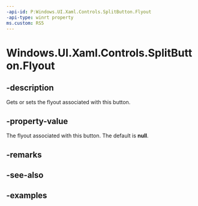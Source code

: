 ```yaml
---
-api-id: P:Windows.UI.Xaml.Controls.SplitButton.Flyout
-api-type: winrt property
ms.custom: RS5
---
```


<!-- Property syntax.
public FlyoutBase Flyout { get;  set; }
-->

# Windows.UI.Xaml.Controls.SplitButton.Flyout

## -description

Gets or sets the flyout associated with this button.

## -property-value

The flyout associated with this button. The default is **null**.

## -remarks

## -see-also

## -examples

